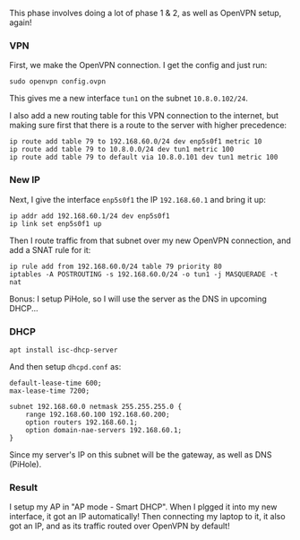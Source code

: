 This phase involves doing a lot of phase 1 & 2, as well as OpenVPN setup, again!

### VPN

First, we make the OpenVPN connection. I get the config and just run:

```
sudo openvpn config.ovpn
```

This gives me a new interface `tun1` on the subnet `10.8.0.102/24`.

I also add a new routing table for this VPN connection to the internet, but making sure first that there is a route to the server with higher precedence:

```
ip route add table 79 to 192.168.60.0/24 dev enp5s0f1 metric 10
ip route add table 79 to 10.8.0.0/24 dev tun1 metric 100
ip route add table 79 to default via 10.8.0.101 dev tun1 metric 100
```

### New IP

Next, I give the interface `enp5s0f1` the IP `192.168.60.1` and bring it up:

```
ip addr add 192.168.60.1/24 dev enp5s0f1
ip link set enp5s0f1 up
```

Then I route traffic from that subnet over my new OpenVPN connection, and add a SNAT rule for it:
```
ip rule add from 192.168.60.0/24 table 79 priority 80
iptables -A POSTROUTING -s 192.168.60.0/24 -o tun1 -j MASQUERADE -t nat
```

Bonus: I setup PiHole, so I will use the server as the DNS in upcoming DHCP...

### DHCP

```
apt install isc-dhcp-server
```

And then setup `dhcpd.conf` as:

```
default-lease-time 600;
max-lease-time 7200;

subnet 192.168.60.0 netmask 255.255.255.0 {
    range 192.168.60.100 192.168.60.200;
    option routers 192.168.60.1;
    option domain-nae-servers 192.168.60.1;
}
```

Since my server's IP on this subnet will be the gateway, as well as DNS (PiHole).

### Result

I setup my AP in "AP mode - Smart DHCP". When I plgged it into my new interface, it got an IP automatically! Then connecting my laptop to it, it also got an IP, and as its traffic routed over OpenVPN by default!

